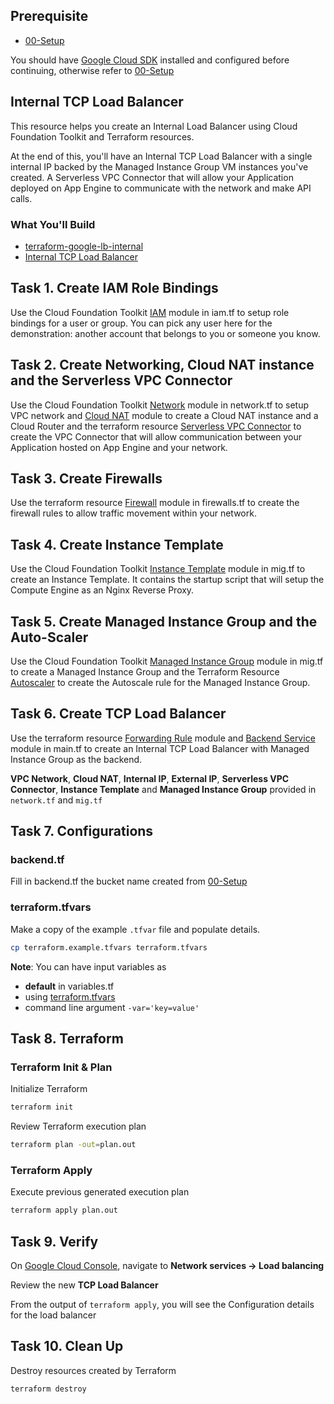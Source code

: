 ## Prerequisite

* [00-Setup](https://github.com/terraform-google-modules/cloud-foundation-training/tree/master/00-Setup/README.md)

You should have [Google Cloud SDK](https://cloud.google.com/sdk/docs/downloads-interactive) installed and configured before continuing, otherwise refer to [00-Setup](https://github.com/terraform-google-modules/cloud-foundation-training/tree/master/00-Setup/README.md)

## Internal TCP Load Balancer

This resource helps you create an Internal Load Balancer using Cloud Foundation Toolkit and Terraform resources.

At the end of this, you'll have an Internal TCP Load Balancer with a single internal IP backed by the Managed Instance Group VM instances you've created. A Serverless VPC Connector that will allow your Application deployed on App Engine to communicate with the network and make API calls. 

### What You'll Build

* [terraform-google-lb-internal](https://github.com/terraform-google-modules/terraform-google-lb-internal)
* [Internal TCP Load Balancer](https://cloud.google.com/load-balancing/docs/internal)

## Task 1. Create IAM Role Bindings 
Use the Cloud Foundation Toolkit [IAM](https://github.com/terraform-google-modules/terraform-google-iam) module in iam.tf to setup role bindings for a user or group. You can pick any user here for the demonstration: another account that belongs to you or someone you know.

## Task 2. Create Networking, Cloud NAT instance and the Serverless VPC Connector
Use the Cloud Foundation Toolkit [Network](https://github.com/terraform-google-modules/terraform-google-network) module in network.tf to setup VPC network and [Cloud NAT](https://github.com/terraform-google-modules/terraform-google-cloud-nat) module to create a Cloud NAT instance and a Cloud Router and the terraform resource [Serverless VPC Connector](https://www.terraform.io/docs/providers/google/r/vpc_access_connector.html) to create the VPC Connector that will allow communication between your Application hosted on App Engine and your network.

## Task 3. Create Firewalls
Use the terraform resource [Firewall](https://www.terraform.io/docs/providers/google/r/compute_firewall.html) module in firewalls.tf to create the firewall rules to allow traffic movement within your network.

## Task 4. Create Instance Template 
Use the Cloud Foundation Toolkit [Instance Template](https://github.com/terraform-google-modules/terraform-google-vm/tree/master/modules/instance_template) module in mig.tf to create an Instance Template. It contains the startup script that will setup the Compute Engine as an Nginx Reverse Proxy.

## Task 5. Create Managed Instance Group and the Auto-Scaler
Use the Cloud Foundation Toolkit [Managed Instance Group](https://github.com/terraform-google-modules/terraform-google-vm/tree/master/modules/mig) module in mig.tf to create a Managed Instance Group and the Terraform Resource [Autoscaler](https://registry.terraform.io/providers/hashicorp/google/latest/docs/resources/compute_region_autoscaler) to create the Autoscale rule for the Managed Instance Group.

## Task 6. Create TCP Load Balancer
Use the terraform resource [Forwarding Rule](https://www.terraform.io/docs/providers/google/r/compute_forwarding_rule.html) module and [Backend Service](https://www.terraform.io/docs/providers/google/r/compute_region_backend_service.html) module in main.tf to create an Internal TCP Load Balancer with Managed Instance Group as the backend.

**VPC Network**, **Cloud NAT**, **Internal IP**, **External IP**, **Serverless VPC Connector**, **Instance Template** and **Managed Instance Group** provided in `network.tf` and `mig.tf`

## Task 7. Configurations

### backend.tf

Fill in backend.tf the bucket name created from [00-Setup](https://github.com/terraform-google-modules/cloud-foundation-training/tree/master/00-Setup/README.md)

### terraform.tfvars

Make a copy of the example `.tfvar` file and populate details.
```bash
cp terraform.example.tfvars terraform.tfvars
```

**Note**: You can have input variables as

* **default** in variables.tf
* using [terraform.tfvars](https://www.terraform.io/docs/configuration/variables.html#variable-definitions-tfvars-files)
* command line argument `-var='key=value'`

## Task 8. Terraform

### Terraform Init & Plan
Initialize Terraform
```bash
terraform init
```

Review Terraform execution plan
```bash
terraform plan -out=plan.out
```

### Terraform Apply

Execute previous generated execution plan

```bash
terraform apply plan.out
```

## Task 9. Verify

On [Google Cloud Console](https://console.cloud.google.com/), navigate to **Network services -> Load balancing**

Review the new **TCP Load Balancer**

From the output of `terraform apply`, you will see the Configuration details for the load balancer


## Task 10. Clean Up

Destroy resources created by Terraform

```bash
terraform destroy
```
